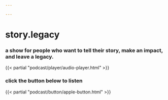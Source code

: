 ```yaml
---

---
```

# story.legacy
### a show for people who want to tell their story, make an impact, and leave a legacy.

{{< partial "podcast/player/audio-player.html" >}}

### click the button below to listen
{{< partial "podcast/button/apple-button.html" >}}
